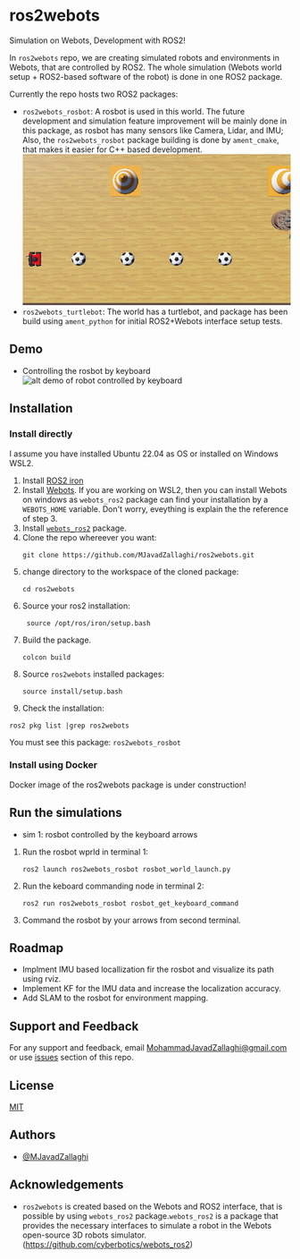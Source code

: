 
# ros2webots

Simulation on Webots, Development with ROS2!

In ```ros2webots``` repo, we are creating simulated robots and environments in Webots, that are controlled by ROS2. The whole simulation (Webots world setup + ROS2-based software of the robot) is done in one ROS2 package.

Currently the repo hosts two ROS2 packages:

- ```ros2webots_rosbot```: A rosbot is used in this world. The future development and simulation feature improvement will be mainly done in this package, as rosbot has many sensors like Camera, Lidar, and IMU; Also, the ```ros2webots_rosbot``` package building is done by ```ament_cmake```, that makes it easier for C++ based development.
![alt world of rosbot](https://github.com/MJavadZallaghi/ros2webots/blob/main/ros2webots_rosbot/worlds/.world_roboticknowledge.jpg)
- ```ros2webots_turtlebot```: The world has a turtlebot, and package has been build using ```ament_python``` for initial ROS2+Webots interface setup tests.



## Demo
- Controlling the rosbot by keyboard
![alt demo of robot controlled by keyboard](https://github.com/MJavadZallaghi/ros2webots/blob/main/media/ros2webots_rosbot_demo_keyboard_control.gif)


## Installation
### Install directly
I assume you have installed Ubuntu 22.04 as OS or installed on Windows WSL2.

1. Install [ROS2 iron](https://docs.ros.org/en/iron/Installation.html)
2. Install [Webots](https://cyberbotics.com/doc/guide/installing-webots). If you are working on WSL2, then you can install Webots on windows as ```webots_ros2``` package can find your installation by a ```WEBOTS_HOME``` variable. Don't worry, eveything is explain the the reference of step 3.
3. Install [```webots_ros2```](https://docs.ros.org/en/iron/Tutorials/Advanced/Simulators/Webots/Simulation-Webots.html) package.
4. Clone the repo whereever you want:
   ```
   git clone https://github.com/MJavadZallaghi/ros2webots.git
   ```
5. change directory to the workspace of the cloned package:
   ```
   cd ros2webots
   ```
6. Source your ros2 installation:
   ```
    source /opt/ros/iron/setup.bash
   ```
7. Build the package.
   ```
   colcon build
   ```
8. Source ```ros2webots``` installed packages:
   ```
   source install/setup.bash
   ```
8. Check the installation:
```
ros2 pkg list |grep ros2webots
```
You must see this package: ```ros2webots_rosbot```
### Install using Docker
Docker image of the ros2webots package is under construction!
    
## Run the simulations
- sim 1: rosbot controlled by the keyboard arrows
1. Run the rosbot wprld in terminal 1:
   ```
   ros2 launch ros2webots_rosbot rosbot_world_launch.py
   ```
2. Run the keboard commanding node in terminal 2:
   ```
   ros2 run ros2webots_rosbot rosbot_get_keyboard_command
   ```
3. Command the rosbot by your arrows from second terminal.


## Roadmap
- Implment IMU based locallization fir the rosbot and visualize its path using rviz.
- Implement KF for the IMU data and increase the localization accuracy.
- Add SLAM to the rosbot for environment mapping.


## Support and Feedback
For any support and feedback, email MohammadJavadZallaghi@gmail.com or use [issues](https://github.com/MJavadZallaghi/ros2webots/issues) section of this repo.


## License
[MIT](https://choosealicense.com/licenses/mit/)


## Authors
- [@MJavadZallaghi](https://www.github.com/MJavadZallaghi)


## Acknowledgements
 - ```ros2webots``` is created based on the Webots and ROS2 interface, that is possible by using ```webots_ros2``` package.```webots_ros2``` is a package that provides the necessary interfaces to simulate a robot in the Webots open-source 3D robots simulator.  (https://github.com/cyberbotics/webots_ros2)

